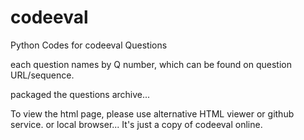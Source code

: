 codeeval
========

Python Codes for codeeval Questions

each question names by Q number, which can be found on question URL/sequence.

packaged the questions archive...

To view the html page, please use alternative HTML viewer or github service. or local browser...
It's just a copy of codeeval online.
